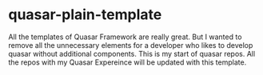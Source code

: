 # quasar-plain-template
All the templates of Quasar Framework are really great. But I wanted to remove all the unnecessary elements for a developer who likes to develop quasar without additional components. This is my start of quasar repos. All the repos with my Quasar Expereince will be updated with this template.
